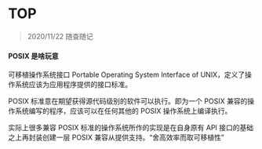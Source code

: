 # TOP

> 2020/11/22 随查随记

#### POSIX 是啥玩意

可移植操作系统接口 Portable Operating System Interface of UNIX，定义了操作系统应该为应用程序提供的接口标准。

POSIX 标准意在期望获得源代码级别的软件可以执行。即为一个 POSIX 兼容的操作系统编写的程序，应该可以在任何其他的 POSIX 操作系统上编译执行。

实际上很多兼容 POSIX 标准的操作系统所作的实现是在自身原有 API 接口的基础之上再封装创建一层 POSIX 兼容从提供支持。“舍高效率而取可移植性”